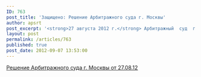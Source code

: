 ```yaml
---
ID: 763
post_title: 'Защищено: Решение Арбитражного суда г. Москвы'
author: apsrt
post_excerpt: '<strong>27 августа 2012 г.</strong> Арбитражный  суд  г. Москвы, рассмотрев иск ОАО «Порт Коломна» к Департаменту по недропользованию по ЦФО,  признал незаконным решение Департамента  «О недопуске к рассмотрению технического проекта», и обязал Департамент направить проектную документацию «Организация добычи  строительных песков и  ГПМ в русле р. Оки  на месторождении  «Бачмановское»  на рассмотрение Комиссии по согласованию технических проектов в порядке, установленным действующим законодательством.'
layout: post
permalink: /articles/763
published: true
post_date: 2012-09-07 13:53:00
---
```

<a href="http://www.apsrt.ru/docs/77.tif"><span style="text-decoration:underline;"> Решение Арбитражного суда г. Москвы от 27.08.12 </span></a>
